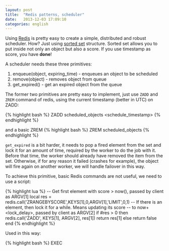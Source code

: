 ```yaml
---
layout: post
title:  "Redis patterns, scheduler"
date:   2013-12-03 17:09:10
categories: english
---
```


Using [Redis](https://redis.io) is pretty easy to create a simple,
distributed and robust scheduler.
How? Just using [sorted set](https://redis.io/commands#sorted_set) structure.
Sorted set allows you to put inside not only an object but also a score.
If you use timestamp as score, you have **done**!

A scheduler needs these three primitives:

1. enqueue(object, expiring_time) - enqueues an object to be scheduled
2. remove(object) - removes object from queue
3. get_expired() - get an expired object from the queue

The former two primitives are pretty easy to implement, just use `ZADD` and `ZREM` command of redis, using the current timestamp (better in UTC) on ZADD:

{% highlight bash %}
ZADD scheduled_objects <schedule_timestamp> <object-id>
{% endhighlight %}

and a basic ZREM
{% highlight bash %}
ZREM scheduled_objects <object-id>
{% endhighlight %}

`get_expired` is a bit harder, it needs to pop a fired element from the set and lock it
for an amount of time, required by the worker to do the job with it.
Before that time, the worker should already have removed the item from the set.
Otherwise, if for any reason it failed (crashes for example), the object will
fire again on another worker, we will handle failover in this way.

To achieve this primitive, basic Redis commands are not useful, we need to use a script:

{% highlight lua %}
-- Get first element with score > now(), passed by client as ARGV[1]
local res = redis.call('ZRANGEBYSCORE',KEYS[1],0,ARGV[1],'LIMIT',0,1)
-- If there is an element, then lock it for a while. Means updating its score
-- to now+<lock_delay>, passed by client as ARGV[2]
if #res > 0 then
  redis.call('ZADD', KEYS[1], ARGV[2], res[1])
  return res[1]
else
  return false
end
{% endhighlight %}

Used in this way:

{% highlight bash %}
EXEC <script> 1 scheduled_objects <now> <now+lock_for>
{% endhighlight %}

Finally you need a process-worker, written in any language you want that
every N seconds polls redis using get_expired() primitive, getting jobs and running the work.

# Conclusion

Weakpoints of this scheduler are: polling approach and schedule time precision,
which is in the range *0 ≤ precision ≤ polling_interval*. But as a tradeoff,
the result is a scheduler with no master/slaves synchonizations, simple and with good failover.
